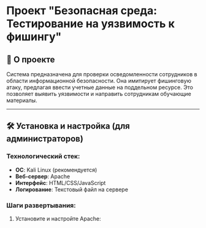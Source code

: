 # Проект "Безопасная среда: Тестирование на уязвимость к фишингу"

## 📖 О проекте
Система предназначена для проверки осведомленности сотрудников в области информационной безопасности. Она имитирует фишинговую атаку, предлагая ввести учетные данные на поддельном ресурсе. Это позволяет выявить уязвимости и направить сотрудникам обучающие материалы.

---

## 🛠️ Установка и настройка (для администраторов)

### Технологический стек:
- **ОС**: Kali Linux (рекомендуется)
- **Веб-сервер**: Apache
- **Интерфейс**: HTML/CSS/JavaScript
- **Логирование**: Текстовый файл на сервере

### Шаги развертывания:
1. Установите и настройте Apache:
